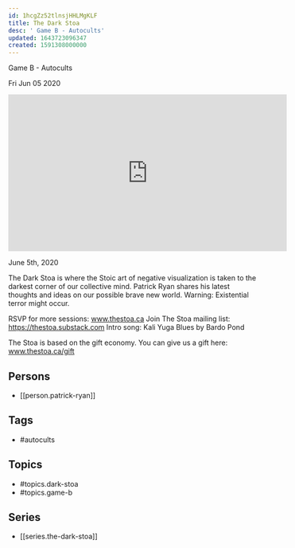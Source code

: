 ```yaml
---
id: 1hcgZz52tlnsjHHLMgKLF
title: The Dark Stoa
desc: ' Game B - Autocults'
updated: 1643723096347
created: 1591308000000
---
```



 Game B - Autocults

Fri Jun 05 2020

<iframe width="560" height="315" src="https://www.youtube.com/embed/630qu6u7JN4" title="The Dark Stoa: Game B - Autocults w/ Patrick Ryan" frameborder="0" allow="accelerometer; autoplay; clipboard-write; encrypted-media; gyroscope; picture-in-picture" allowfullscreen ></iframe>

June 5th, 2020

The Dark Stoa is where the Stoic art of negative visualization is taken to the darkest corner of our collective mind. Patrick Ryan shares his latest thoughts and ideas on our possible brave new world. Warning: Existential terror might occur.

RSVP for more sessions: www.thestoa.ca
Join The Stoa mailing list: https://thestoa.substack.com
Intro song: Kali Yuga Blues by Bardo Pond

The Stoa is based on the gift economy. You can give us a gift here: www.thestoa.ca/gift

## Persons

- [[person.patrick-ryan]]

## Tags

- #autocults

## Topics

- #topics.dark-stoa
- #topics.game-b

## Series

- [[series.the-dark-stoa]]

